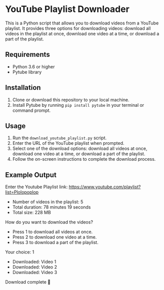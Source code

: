 # YouTube Playlist Downloader

This is a Python script that allows you to download videos from a YouTube playlist. It provides three options for downloading videos: download all videos in the playlist at once, download one video at a time, or download a part of the playlist.

## Requirements

- Python 3.6 or higher
- Pytube library

## Installation

1. Clone or download this repository to your local machine.
2. Install Pytube by running `pip install pytube` in your terminal or command prompt.

## Usage

1. Run the `download_youtube_playlist.py` script.
2. Enter the URL of the YouTube playlist when prompted.
3. Select one of the download options: download all videos at once, download one video at a time, or download a part of the playlist.
4. Follow the on-screen instructions to complete the download process.

## Example Output

Enter the Youtube Playlist link: https://www.youtube.com/playlist?list=Plolopoplop

- Number of videos in the playlist: 5
- Total duration: 78 minutes 19 seconds
- Total size: 228 MB

How do you want to download the videos?

- Press 1 to download all videos at once.
- Press 2 to download one video at a time.
- Press 3 to download a part of the playlist.

Your choice: 1

- Downloaded: Video 1
- Downloaded: Video 2
- Downloaded: Video 3

Download complete 🎉
